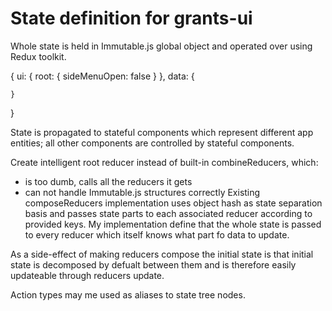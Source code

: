 # State definition for grants-ui

Whole state is held in Immutable.js global object and operated over using Redux toolkit.

{
    ui: {
        root: {
            sideMenuOpen: false
        }
    },
    data: {

    }
}

State is propagated to stateful components which represent different app entities; all other components are controlled by stateful components.

Create intelligent root reducer instead of built-in combineReducers, which:
- is too dumb, calls all the reducers it gets
- can not handle Immutable.js structures correctly
Existing composeReducers implementation uses object hash as state separation basis and passes state parts to each associated reducer according to provided keys.
My implementation define that the whole state is passed to every reducer which itself knows what part fo data to update.

As a side-effect of making reducers compose the initial state is that initial state is decomposed by defualt between them and is therefore easily updateable through reducers update.

Action types may me used as aliases to state tree nodes.
